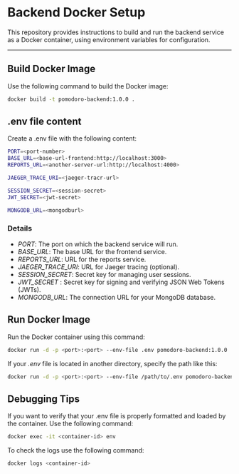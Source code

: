 # Backend Docker Setup

This repository provides instructions to build and run the backend service as a Docker container, using environment variables for configuration.

---

## Build Docker Image

Use the following command to build the Docker image:

```bash
docker build -t pomodoro-backend:1.0.0 .
```

## .env file content

Create a .env file with the following content:

```bash
PORT=<port-number>
BASE_URL=<base-url-frontend:http://localhost:3000>
REPORTS_URL=<another-server-url:http://localhost:4000>

JAEGER_TRACE_URI=<jaeger-tracr-url>

SESSION_SECRET=<session-secret>
JWT_SECRET=<jwt-secret>

MONGODB_URL=<mongodburl>
```
### Details

- *PORT*: The port on which the backend service will run.
- *BASE_URL*: The base URL for the frontend service.
- *REPORTS_URL*: URL for the reports service.
- *JAEGER_TRACE_URI*: URL for Jaeger tracing (optional).
- *SESSION_SECRET*: Secret key for managing user sessions.
- *JWT_SECRET* : Secret key for signing and verifying JSON Web Tokens (JWTs).
- *MONGODB_URL*: The connection URL for your MongoDB database.


## Run Docker Image

Run the Docker container using this command:

```bash
docker run -d -p <port>:<port> --env-file .env pomodoro-backend:1.0.0
```

If your *.env* file is located in another directory, specify the path like this:

```bash
docker run -d -p <port>:<port> --env-file /path/to/.env pomodoro-backend:1.0.0
```

## Debugging Tips

If you want to verify that your .env file is properly formatted and loaded by the container. Use the following command:

```bash
docker exec -it <container-id> env
```

To check the logs use the following command:

```bash
docker logs <container-id>
```
